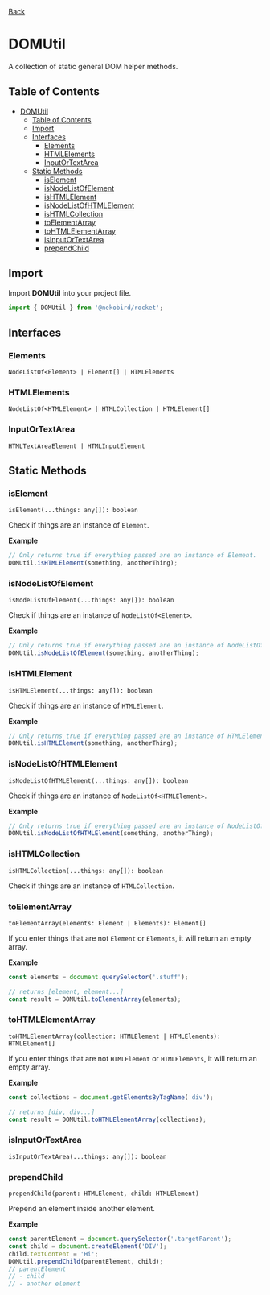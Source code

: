 [Back](../index.md)

# DOMUtil

A collection of static general DOM helper methods.

## Table of Contents

- [DOMUtil](#domutil)
  - [Table of Contents](#table-of-contents)
  - [Import](#import)
  - [Interfaces](#interfaces)
    - [Elements](#elements)
    - [HTMLElements](#htmlelements)
    - [InputOrTextArea](#inputortextarea)
  - [Static Methods](#static-methods)
    - [isElement](#iselement)
    - [isNodeListOfElement](#isnodelistofelement)
    - [isHTMLElement](#ishtmlelement)
    - [isNodeListOfHTMLElement](#isnodelistofhtmlelement)
    - [isHTMLCollection](#ishtmlcollection)
    - [toElementArray](#toelementarray)
    - [toHTMLElementArray](#tohtmlelementarray)
    - [isInputOrTextArea](#isinputortextarea)
    - [prependChild](#prependchild)

## Import

Import **DOMUtil** into your project file.

```typescript
import { DOMUtil } from '@nekobird/rocket';
```

## Interfaces

### Elements

`NodeListOf<Element> | Element[] | HTMLElements`

### HTMLElements

`NodeListOf<HTMLElement> | HTMLCollection | HTMLElement[]`

### InputOrTextArea

`HTMLTextAreaElement | HTMLInputElement`

## Static Methods

### isElement

`isElement(...things: any[]): boolean`

Check if things are an instance of `Element`.

**Example**

```typescript
// Only returns true if everything passed are an instance of Element.
DOMUtil.isHTMLElement(something, anotherThing);
```

### isNodeListOfElement

`isNodeListOfElement(...things: any[]): boolean`

Check if things are an instance of `NodeListOf<Element>`.

**Example**

```typescript
// Only returns true if everything passed are an instance of NodeListOf<Element>.
DOMUtil.isNodeListOfElement(something, anotherThing);
```

### isHTMLElement

`isHTMLElement(...things: any[]): boolean`

Check if things are an instance of `HTMLElement`.

**Example**

```typescript
// Only returns true if everything passed are an instance of HTMLElement.
DOMUtil.isHTMLElement(something, anotherThing);
```

### isNodeListOfHTMLElement

`isNodeListOfHTMLElement(...things: any[]): boolean`

Check if things are an instance of `NodeListOf<HTMLElement>`.

**Example**

```typescript
// Only returns true if everything passed are an instance of NodeListOf<HTMLElement>.
DOMUtil.isNodeListOfHTMLElement(something, anotherThing);
```

### isHTMLCollection

`isHTMLCollection(...things: any[]): boolean`

Check if things are an instance of `HTMLCollection`.

### toElementArray

`toElementArray(elements: Element | Elements): Element[]`

If you enter things that are not `Element` or `Elements`, it will return an empty array.

**Example**

```typescript
const elements = document.querySelector('.stuff');

// returns [element, element...]
const result = DOMUtil.toElementArray(elements);
```

### toHTMLElementArray

`toHTMLElementArray(collection: HTMLElement | HTMLElements): HTMLElement[]`

If you enter things that are not `HTMLElement` or `HTMLElements`, it will return an empty array.

**Example**

```typescript
const collections = document.getElementsByTagName('div');

// returns [div, div...]
const result = DOMUtil.toHTMLElementArray(collections);
```

### isInputOrTextArea

`isInputOrTextArea(...things: any[]): boolean`

### prependChild

`prependChild(parent: HTMLElement, child: HTMLElement)`

Prepend an element inside another element.

**Example**

```typescript
const parentElement = document.querySelector('.targetParent');
const child = document.createElement('DIV');
child.textContent = 'Hi';
DOMUtil.prependChild(parentElement, child);
// parentElement
// - child
// - another element
```
